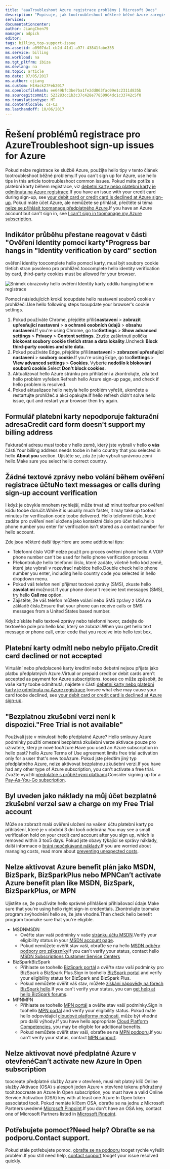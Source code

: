 ```yaml
---
title: "aaaTroubleshoot Azure registrace problémy | Microsoft Docs"
description: "Popisuje, jak tootroubleshoot některé běžné Azure zaregistrovat problémy."
services: 
documentationcenter: 
author: JiangChen79
manager: adpick
editor: 
tags: billing,top-support-issue
ms.assetid: a0907da1-cb2d-41d1-a97f-43841fabe355
ms.service: billing
ms.workload: na
ms.tgt_pltfrm: ibiza
ms.devlang: na
ms.topic: article
ms.date: 07/05/2017
ms.author: cjiang
ms.custom: H1Hack27Feb2017
ms.openlocfilehash: ee649bfc3be7ba1fe2dd863fac09e1c2311d835b
ms.sourcegitcommit: 523283cc1b3c37c428e77850964dc1c33742c5f0
ms.translationtype: MT
ms.contentlocale: cs-CZ
ms.lasthandoff: 10/06/2017
---
```

# <a name="troubleshoot-sign-up-issues-for-azure"></a><span data-ttu-id="2dc3d-103">Řešení problémů registrace pro Azure</span><span class="sxs-lookup"><span data-stu-id="2dc3d-103">Troubleshoot sign-up issues for Azure</span></span>
<span data-ttu-id="2dc3d-104">Pokud nelze registrace ke službě Azure, použijte hello tipy v tento článek tootroubleshoot běžné problémy.</span><span class="sxs-lookup"><span data-stu-id="2dc3d-104">If you can't sign up for Azure, use hello tips in this article tootroubleshoot common issues.</span></span> <span data-ttu-id="2dc3d-105">Pokud máte potíže s platební karty během registrace, viz [debetní karty nebo platební karty je odmítnuta na Azure registrace](billing-credit-card-fails-during-azure-sign-up.md).</span><span class="sxs-lookup"><span data-stu-id="2dc3d-105">If you have an issue with your credit card during sign-up, see [your debit card or credit card is declined at Azure sign-up](billing-credit-card-fails-during-azure-sign-up.md).</span></span> <span data-ttu-id="2dc3d-106">Pokud máte účet Azure, ale nemůžete se přihlásit, přečtěte si téma [nelze se přihlásit toomanage předplatného Azure](billing-cannot-login-subscription.md).</span><span class="sxs-lookup"><span data-stu-id="2dc3d-106">If you have an Azure account but can't sign in, see [I can't sign in toomanage my Azure subscription](billing-cannot-login-subscription.md).</span></span>

## <a name="progress-bar-hangs-in-identity-verification-by-card-section"></a><span data-ttu-id="2dc3d-107">Indikátor průběhu přestane reagovat v části "Ověření Identity pomocí karty"</span><span class="sxs-lookup"><span data-stu-id="2dc3d-107">Progress bar hangs in "Identity verification by card" section</span></span>

<span data-ttu-id="2dc3d-108">ověření identity toocomplete hello pomocí karty, musí být soubory cookie třetích stran povoleno pro prohlížeč.</span><span class="sxs-lookup"><span data-stu-id="2dc3d-108">toocomplete hello identity verification by card, third-party cookies must be allowed for your browser.</span></span>

![Snímek obrazovky hello ověření Identity karty oddílu hanging během registrace](./media/billing-troubleshoot-azure-sign-up-issues/identity-verification-hangs.PNG)

<span data-ttu-id="2dc3d-110">Pomocí následujících kroků tooupdate hello nastavení souborů cookie v prohlížeči.</span><span class="sxs-lookup"><span data-stu-id="2dc3d-110">Use hello following steps tooupdate your browser's cookie settings.</span></span>

1. <span data-ttu-id="2dc3d-111">Pokud používáte Chrome, přejděte příliš**nastavení** > **zobrazit upřesňující nastavení** > **o ochraně osobních údajů** > **obsahu nastavení**.</span><span class="sxs-lookup"><span data-stu-id="2dc3d-111">If you're using Chrome, go too**Settings** > **Show advanced settings** > **Privacy** > **Content settings**.</span></span> <span data-ttu-id="2dc3d-112">Zrušte zaškrtnutí políčka **blokovat soubory cookie třetích stran a data lokality**.</span><span class="sxs-lookup"><span data-stu-id="2dc3d-112">Uncheck **Block third-party cookies and site data**.</span></span>
2. <span data-ttu-id="2dc3d-113">Pokud používáte Edge, přejděte příliš**nastavení** > **zobrazení upřesňující nastavení** > **soubory cookie**.</span><span class="sxs-lookup"><span data-stu-id="2dc3d-113">If you're using Edge, go too**Settings** > **View advanced settings** > **Cookies**.</span></span> <span data-ttu-id="2dc3d-114">Vyberte **nedošlo k blokování souborů cookie**.</span><span class="sxs-lookup"><span data-stu-id="2dc3d-114">Select **Don't block cookies**.</span></span>
3. <span data-ttu-id="2dc3d-115">Aktualizovat hello Azure stránku pro přihlášení a zkontrolujte, zda text hello problém vyřešen.</span><span class="sxs-lookup"><span data-stu-id="2dc3d-115">Refresh hello Azure sign-up page, and check if hello problem is resolved.</span></span>
4. <span data-ttu-id="2dc3d-116">Pokud aktualizace hello nebyla hello problém vyřešit, ukončete a restartujte prohlížeč a akci opakujte.</span><span class="sxs-lookup"><span data-stu-id="2dc3d-116">If hello refresh didn't solve hello issue, quit and restart your browser then try again.</span></span>

## <a name="credit-card-form-doesnt-support-my-billing-address"></a><span data-ttu-id="2dc3d-117">Formulář platební karty nepodporuje fakturační adresa</span><span class="sxs-lookup"><span data-stu-id="2dc3d-117">Credit card form doesn't support my billing address</span></span>
<span data-ttu-id="2dc3d-118">Fakturační adresu musí toobe v hello země, který jste vybrali v hello **o vás** části.</span><span class="sxs-lookup"><span data-stu-id="2dc3d-118">Your billing address needs toobe in hello country that you selected in hello **About you** section.</span></span> <span data-ttu-id="2dc3d-119">Ujistěte se, zda že jste vybrali správnou zemi hello.</span><span class="sxs-lookup"><span data-stu-id="2dc3d-119">Make sure you select hello correct country.</span></span>

## <a name="no-text-messages-or-calls-during-sign-up-account-verification"></a><span data-ttu-id="2dc3d-120">Žádné textové zprávy nebo volání během ověření registrace účtu</span><span class="sxs-lookup"><span data-stu-id="2dc3d-120">No text messages or calls during sign-up account verification</span></span>
<span data-ttu-id="2dc3d-121">I když je obvykle mnohem rychlejší, může trvat až minut toofour pro ověření kódu toobe doručit.</span><span class="sxs-lookup"><span data-stu-id="2dc3d-121">While it is usually much faster, it may take up toofour minutes for verification code toobe delivered.</span></span> <span data-ttu-id="2dc3d-122">Hello telefonní číslo, které zadáte pro ověření není uložena jako kontaktní číslo pro účet hello.</span><span class="sxs-lookup"><span data-stu-id="2dc3d-122">hello phone number you enter for verification isn't stored as a contact number for hello account.</span></span>

<span data-ttu-id="2dc3d-123">Zde jsou některé další tipy:</span><span class="sxs-lookup"><span data-stu-id="2dc3d-123">Here are some additional tips:</span></span>
* <span data-ttu-id="2dc3d-124">Telefonní číslo VOIP nelze použít pro proces ověření phone hello.</span><span class="sxs-lookup"><span data-stu-id="2dc3d-124">A VOIP phone number can't be used for hello phone verification process.</span></span>
* <span data-ttu-id="2dc3d-125">Překontrolujte hello telefonní číslo, které zadáte, včetně hello kód země, které jste vybrali v rozevírací nabídce hello.</span><span class="sxs-lookup"><span data-stu-id="2dc3d-125">Double check hello phone number you enter, including hello country code you selected in hello dropdown menu.</span></span>
* <span data-ttu-id="2dc3d-126">Pokud váš telefon není přijímat textové zprávy (SMS), zkuste hello **zavolat mi** možnost.</span><span class="sxs-lookup"><span data-stu-id="2dc3d-126">If your phone doesn't receive text messages (SMS), try hello **Call me** option.</span></span>
* <span data-ttu-id="2dc3d-127">Zajistěte, že váš telefon můžete volání nebo SMS zprávy z USA na základě čísla.</span><span class="sxs-lookup"><span data-stu-id="2dc3d-127">Ensure that your phone can receive calls or SMS messages from a United States based number.</span></span>

<span data-ttu-id="2dc3d-128">Když získáte hello textové zprávy nebo telefonní hovor, zadejte do textového pole pro hello kód, který se zobrazí.</span><span class="sxs-lookup"><span data-stu-id="2dc3d-128">When you get hello text message or phone call, enter code that you receive into hello text box.</span></span>

## <a name="credit-card-declined-or-not-accepted"></a><span data-ttu-id="2dc3d-129">Platební karty odmítl nebo nebylo přijato.</span><span class="sxs-lookup"><span data-stu-id="2dc3d-129">Credit card declined or not accepted</span></span>
<span data-ttu-id="2dc3d-130">Virtuální nebo předplacené karty kreditní nebo debetní nejsou přijata jako platbu předplatných Azure.</span><span class="sxs-lookup"><span data-stu-id="2dc3d-130">Virtual or prepaid credit or debit cards aren't accepted as payment for Azure subscriptions.</span></span> <span data-ttu-id="2dc3d-131">toosee co může způsobit, že vaše karty toobe odmítnutá, najdete v části [debetní karty nebo platební karty je odmítnuta na Azure registrace](billing-credit-card-fails-during-azure-sign-up.md).</span><span class="sxs-lookup"><span data-stu-id="2dc3d-131">toosee what else may cause your card toobe declined, see [your debit card or credit card is declined at Azure sign-up](billing-credit-card-fails-during-azure-sign-up.md).</span></span>

## <a name="free-trial-is-not-available"></a><span data-ttu-id="2dc3d-132">"Bezplatnou zkušební verzi není k dispozici.</span><span class="sxs-lookup"><span data-stu-id="2dc3d-132">"Free Trial is not available"</span></span>
<span data-ttu-id="2dc3d-133">Používali jste v minulosti hello předplatné Azure? Hello smlouvy Azure podmínky použití omezení bezplatná zkušební verze aktivace pouze pro uživatele, který je nové tooAzure.</span><span class="sxs-lookup"><span data-stu-id="2dc3d-133">Have you used an Azure subscription in hello past? hello Azure Terms of Use agreement limits free trial activation only for a user that's new tooAzure.</span></span> <span data-ttu-id="2dc3d-134">Pokud jste předtím jiný typ předplatného Azure, nelze aktivovat bezplatnou zkušební verzi.</span><span class="sxs-lookup"><span data-stu-id="2dc3d-134">If you have had any other type of Azure subscription, you can't activate a free trial.</span></span> <span data-ttu-id="2dc3d-135">Zvažte využití [předplatné s průběžnými platbami](https://azure.microsoft.com/offers/ms-azr-0003p/).</span><span class="sxs-lookup"><span data-stu-id="2dc3d-135">Consider signing up for a [Pay-As-You-Go subscription](https://azure.microsoft.com/offers/ms-azr-0003p/).</span></span>

## <a name="i-saw-a-charge-on-my-free-trial-account"></a><span data-ttu-id="2dc3d-136">Byl uveden jako náklady na můj účet bezplatné zkušební verze</span><span class="sxs-lookup"><span data-stu-id="2dc3d-136">I saw a charge on my Free Trial account</span></span>
<span data-ttu-id="2dc3d-137">Může se zobrazit malá ověření uložení na vašem účtu platební karty po přihlášení, které je v období 3 dní too5 odebrána.</span><span class="sxs-lookup"><span data-stu-id="2dc3d-137">You may see a small verification hold on your credit card account after you sign up, which is removed within 3 too5 days.</span></span> <span data-ttu-id="2dc3d-138">Pokud jste obavy týkající se správy náklady, další informace o [brání neočekávané náklady](https://docs.microsoft.com/azure/billing/billing-getting-started).</span><span class="sxs-lookup"><span data-stu-id="2dc3d-138">If you are worried about managing costs, read more about [preventing unexpected costs](https://docs.microsoft.com/azure/billing/billing-getting-started).</span></span>

## <a name="cant-activate-azure-benefit-plan-like-msdn-bizspark-bizsparkplus-or-mpn"></a><span data-ttu-id="2dc3d-139">Nelze aktivovat Azure benefit plán jako MSDN, BizSpark, BizSparkPlus nebo MPN</span><span class="sxs-lookup"><span data-stu-id="2dc3d-139">Can’t activate Azure benefit plan like MSDN, BizSpark, BizSparkPlus, or MPN</span></span>
<span data-ttu-id="2dc3d-140">Ujistěte se, že používáte hello správné přihlášení přihlašovací údaje.</span><span class="sxs-lookup"><span data-stu-id="2dc3d-140">Make sure that you're using hello right sign-in credentials.</span></span> <span data-ttu-id="2dc3d-141">Zkontrolujte toomake program zvýhodnění hello se, že jste vhodné.</span><span class="sxs-lookup"><span data-stu-id="2dc3d-141">Then check hello benefit program toomake sure that you're eligible.</span></span> 

* <span data-ttu-id="2dc3d-142">MSDN</span><span class="sxs-lookup"><span data-stu-id="2dc3d-142">MSDN</span></span>
  * <span data-ttu-id="2dc3d-143">Ověřte stav vaší podmínky v vaše [stránku účtu MSDN](https://msdn.microsoft.com/subscriptions/manage/default.aspx).</span><span class="sxs-lookup"><span data-stu-id="2dc3d-143">Verify your eligibility status in your [MSDN account page](https://msdn.microsoft.com/subscriptions/manage/default.aspx).</span></span>
  * <span data-ttu-id="2dc3d-144">Pokud nemůžete ověřit stav vaší, obraťte se na hello [MSDN odběry podpory pro zákazníky](https://msdn.microsoft.com/subscriptions/contactus.aspx)</span><span class="sxs-lookup"><span data-stu-id="2dc3d-144">If you can't verify your status, contact hello [MSDN Subscriptions Customer Service Centers](https://msdn.microsoft.com/subscriptions/contactus.aspx)</span></span>
* <span data-ttu-id="2dc3d-145">BizSpark</span><span class="sxs-lookup"><span data-stu-id="2dc3d-145">BizSpark</span></span>
  * <span data-ttu-id="2dc3d-146">Přihlaste se toohello [BizSpark portál](https://www.microsoft.com/bizspark/default.aspx#start-two) a ověřte stav vaší podmínky pro BizSpark a BizSpark Plus.</span><span class="sxs-lookup"><span data-stu-id="2dc3d-146">Sign in toohello [BizSpark portal](https://www.microsoft.com/bizspark/default.aspx#start-two) and verify your eligibility status for BizSpark and BizSpark Plus.</span></span>
  * <span data-ttu-id="2dc3d-147">Pokud nemůžete ověřit váš stav, můžete [získání nápovědy na fórech BizSpark hello](http://aka.ms/bzforums).</span><span class="sxs-lookup"><span data-stu-id="2dc3d-147">If you can't verify your status, you can [get help at hello BizSpark forums](http://aka.ms/bzforums).</span></span>
* <span data-ttu-id="2dc3d-148">MPN</span><span class="sxs-lookup"><span data-stu-id="2dc3d-148">MPN</span></span>
  * <span data-ttu-id="2dc3d-149">Přihlaste se toohello [MPN portál](https://mspartner.microsoft.com/en/us/Pages/Locale.aspx) a ověřte stav vaší podmínky.</span><span class="sxs-lookup"><span data-stu-id="2dc3d-149">Sign in toohello [MPN portal](https://mspartner.microsoft.com/en/us/Pages/Locale.aspx) and verify your eligibility status.</span></span> <span data-ttu-id="2dc3d-150">Pokud máte hello odpovídající [cloudové platformy možnosti](https://mspartner.microsoft.com/en/us/pages/membership/cloud-platform-competency.aspx), může být vhodné pro další výhody.</span><span class="sxs-lookup"><span data-stu-id="2dc3d-150">If you have hello appropriate [Cloud Platform Competencies](https://mspartner.microsoft.com/en/us/pages/membership/cloud-platform-competency.aspx), you may be eligible for additional benefits.</span></span>
  * <span data-ttu-id="2dc3d-151">Pokud nemůžete ověřit stav vaší, obraťte se na [MPN podporu](https://mspartner.microsoft.com/en/us/Pages/Support/Premium/contact-support.aspx).</span><span class="sxs-lookup"><span data-stu-id="2dc3d-151">If you can't verify your status, contact [MPN support](https://mspartner.microsoft.com/en/us/Pages/Support/Premium/contact-support.aspx).</span></span>

## <a name="cant-activate-new-azure-in-open-subscription"></a><span data-ttu-id="2dc3d-152">Nelze aktivovat nové předplatné Azure v otevřené</span><span class="sxs-lookup"><span data-stu-id="2dc3d-152">Can’t activate new Azure In Open subscription</span></span>
<span data-ttu-id="2dc3d-153">toocreate předplatné služby Azure v otevřené, musí mít platný klíč Online služby Aktivace (OSA) s alespoň jeden Azure v otevřené tokenu přidružený tooit.</span><span class="sxs-lookup"><span data-stu-id="2dc3d-153">toocreate an Azure In Open subscription, you must have a valid Online Service Activation (OSA) key with at least one Azure In Open token associated tooit.</span></span> <span data-ttu-id="2dc3d-154">Pokud nemáte klíčem OSA, obraťte se na jednu z Microsoft Partners uvedené [Microsoft Pinpoint](http://pinpoint.microsoft.com/).</span><span class="sxs-lookup"><span data-stu-id="2dc3d-154">If you don't have an OSA key, contact one of Microsoft Partners listed in [Microsoft Pinpoint](http://pinpoint.microsoft.com/).</span></span>

## <a name="need-help-contact-support"></a><span data-ttu-id="2dc3d-155">Potřebujete pomoct?</span><span class="sxs-lookup"><span data-stu-id="2dc3d-155">Need help?</span></span> <span data-ttu-id="2dc3d-156">Obraťte se na podporu.</span><span class="sxs-lookup"><span data-stu-id="2dc3d-156">Contact support.</span></span>
<span data-ttu-id="2dc3d-157">Pokud stále potřebujete pomoc, [obraťte se na podporu](https://portal.azure.com/?#blade/Microsoft_Azure_Support/HelpAndSupportBlade) tooget rychle vyřešit problém.</span><span class="sxs-lookup"><span data-stu-id="2dc3d-157">If you still need help, [contact support](https://portal.azure.com/?#blade/Microsoft_Azure_Support/HelpAndSupportBlade) tooget your issue resolved quickly.</span></span>
